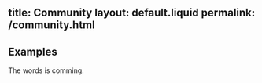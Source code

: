 title:   Community
layout: default.liquid
permalink: /community.html
---
<section >
<div >


## Examples

The words is comming.


</div>
</section>
